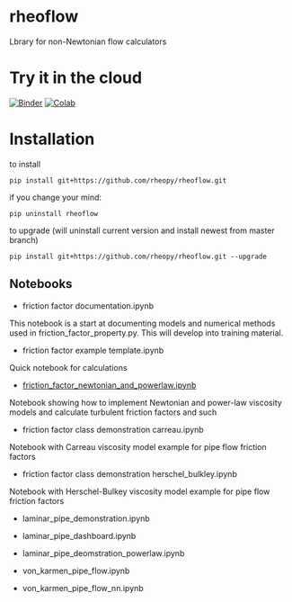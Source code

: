 # rheoflow

Lbrary for non-Newtonian flow calculators

# Try it in the cloud
[![Binder](http://mybinder.org/badge_logo.svg)](http://beta.mybinder.org/v2/gh/rheopy/rheoflow/master)
[![Colab](https://colab.research.google.com/assets/colab-badge.svg)](https://colab.research.google.com/github/rheopy/rheoflow/blob/master/notebooks/index.ipynb)

# Installation

to install 
```
pip install git+https://github.com/rheopy/rheoflow.git
```

if you change your mind:
```
pip uninstall rheoflow
```

to upgrade (will uninstall current version and install newest from master branch)

```
pip install git+https://github.com/rheopy/rheoflow.git --upgrade
```

## Notebooks

* friction factor documentation.ipynb

This notebook is a start at documenting models and numerical methods used in friction_factor_property.py.  This will develop into training material.

* friction factor example template.ipynb


Quick notebook for calculations

* [friction_factor_newtonian_and_powerlaw.ipynb](rheoflow/notebooks/friction_factor_newtonian_and_powerlaw.ipynb)

Notebook showing how to implement Newtonian and power-law viscosity models and calculate turbulent friction factors and such

* friction factor class demonstration carreau.ipynb


Notebook with Carreau viscosity model example for pipe flow friction factors

* friction factor class demonstration herschel_bulkley.ipynb


Notebook with Herschel-Bulkey viscosity model example for pipe flow friction factors

* laminar_pipe_demonstration.ipynb

* laminar_pipe_dashboard.ipynb

* laminar_pipe_deomstration_powerlaw.ipynb

* von_karmen_pipe_flow.ipynb

* von_karmen_pipe_flow_nn.ipynb




